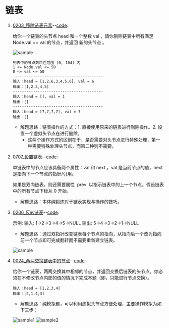 # 链表

1. [0203\_移除链表元素](https://leetcode.cn/problems/remove-linked-list-elements/)--[code](./0203_RemoveLinkedListElements.cpp):

   给你一个链表的头节点 head 和一个整数 val ，请你删除链表中所有满足 Node.val == val 的节点，并返回 新的头节点 。

   ![sample](https://assets.leetcode.com/uploads/2021/03/06/removelinked-list.jpg)

   ```text
   列表中的节点数目在范围 [0, 104] 内
   1 <= Node.val <= 50
   0 <= val <= 50
   ----------------------------------------
   输入：head = [1,2,6,3,4,5,6], val = 6
   输出：[1,2,3,4,5]
   ----------------------------------------
   输入：head = [], val = 1
   输出：[]
   ----------------------------------------
   输入：head = [7,7,7,7], val = 7
   输出：[]
   ```

   - 解题思路：链表操作的方式：1. 直接使用原来的链表进行删除操作。2. 设置一个虚拟头节点在进行删除。
     - 这两个操作方式的区别在于，是否需要对头节点进行特殊处理，第一种需要特殊处理头节点，而第二种则不需要。

2. [0707\_设置链表](https://leetcode.cn/problems/design-linked-list/)--[code](./0707_DesignLinkedList.cpp):

   单链表中的节点应该具备两个属性：val 和 next 。val 是当前节点的值，next 是指向下一个节点的指针/引用。

   如果是双向链表，则还需要属性  prev  以指示链表中的上一个节点。假设链表中的所有节点下标从 0 开始。

   - 解题思路：本体纯锻炼对于链表实现与操作的技巧。

3. [0206\_反转链表](https://leetcode.cn/problems/reverse-linked-list/)--[code](./0206_ReverseLinkedList.cpp):

   示例: 输入: 1->2->3->4->5->NULL 输出: 5->4->3->2->1->NULL

   - 解题思路：通过双指针改变链表每个节点的指向，从指向后一个改为指向前一个节点即可完成翻转而不需要重新建立链表。

   ![sample](https://code-thinking.cdn.bcebos.com/gifs/206.%E7%BF%BB%E8%BD%AC%E9%93%BE%E8%A1%A8.gif)

4. [0024\_两两交换链表中的节点](https://leetcode.cn/problems/swap-nodes-in-pairs)--[code](./0024_SwapNodesInPairs.cpp):

   给你一个链表，两两交换其中相邻的节点，并返回交换后链表的头节点。你必须在不修改节点内部的值的情况下完成本题（即，只能进行节点交换）。

   ```text
   输入：head = [1,2,3,4]
   输出：[2,1,4,3]
   ```

   - 解题思路：纯模拟题，可以利用虚拟头节点方便处理，主要操作模拟为如下三步：

   ![sample1](https://code-thinking.cdn.bcebos.com/pics/24.%E4%B8%A4%E4%B8%A4%E4%BA%A4%E6%8D%A2%E9%93%BE%E8%A1%A8%E4%B8%AD%E7%9A%84%E8%8A%82%E7%82%B91.png)
   ![sample2](https://code-thinking.cdn.bcebos.com/pics/24.%E4%B8%A4%E4%B8%A4%E4%BA%A4%E6%8D%A2%E9%93%BE%E8%A1%A8%E4%B8%AD%E7%9A%84%E8%8A%82%E7%82%B93.png)
